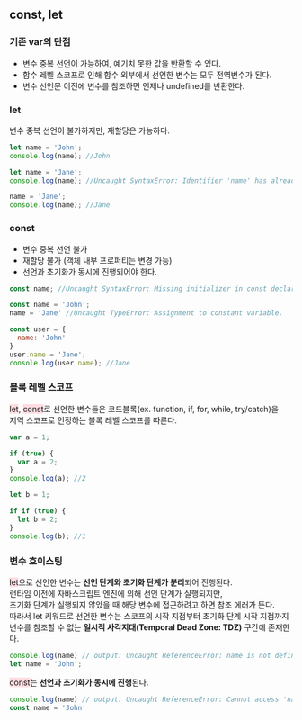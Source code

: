 ## const, let

### 기존 var의 단점
* 변수 중복 선언이 가능하여, 예기치 못한 값을 반환할 수 있다.
* 함수 레벨 스코프로 인해 함수 외부에서 선언한 변수는 모두 전역변수가 된다.
* 변수 선언문 이전에 변수를 참조하면 언제나 undefined를 반환한다.

### let
변수 중복 선언이 불가하지만, 재할당은 가능하다.

```javascript
let name = 'John';
console.log(name); //John

let name = 'Jane';
console.log(name); //Uncaught SyntaxError: Identifier 'name' has already been declared

name = 'Jane';
console.log(name); //Jane
```

### const
* 변수 중복 선언 불가
* 재할당 불가 (객체 내부 프로퍼티는 변경 가능)
* 선언과 초기화가 동시에 진행되어야 한다.

```javascript
const name; //Uncaught SyntaxError: Missing initializer in const declaration

const name = 'John';
name = 'Jane' //Uncaught TypeError: Assignment to constant variable.

const user = {
  name: 'John'
}
user.name = 'Jane';
console.log(user.name); //Jane
```

### 블록 레벨 스코프
<span style="background-color: #ffdce0;">let</span>, <span style="background-color: #ffdce0;">const</span>로 선언한 변수들은 코드블록(ex. function, if, for, while, try/catch)을   
지역 스코프로 인정하는 블록 레벨 스코프를 따른다.

```javascript
var a = 1;

if (true) {
  var a = 2;
}
console.log(a); //2

let b = 1;

if if (true) {
  let b = 2;
}
console.log(b); //1
```

### 변수 호이스팅
<span style="background-color: #ffdce0;">let</span>으로 선언한 변수는 **선언 단계와 초기화 단계가 분리**되어 진행된다.   
런타임 이전에 자바스크립트 엔진에 의해 선언 단계가 실행되지만,   
초기화 단계가 실행되지 않았을 때 해당 변수에 접근하려고 하면 참조 에러가 뜬다.   
따라서 let 키워드로 선언한 변수는 스코프의 시작 지점부터 초기화 단계 시작 지점까지   
변수를 참조할 수 없는 **일시적 사각지대(Temporal Dead Zone: TDZ)** 구간에 존재한다.

```javascript
console.log(name) // output: Uncaught ReferenceError: name is not defined
let name = 'John';
```

<span style="background-color: #ffdce0;">const</span>는 **선언과 초기화가 동시에 진행**된다.

```javascript
console.log(name) // output: Uncaught ReferenceError: Cannot access 'name' before initialization
const name = 'John'
```